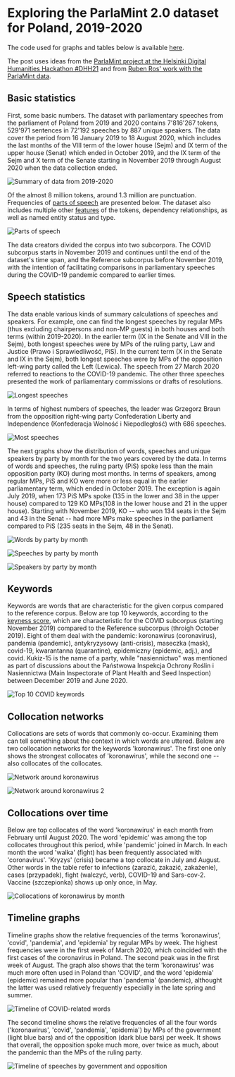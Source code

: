 # Exploring the ParlaMint 2.0 dataset for Poland, 2019-2020

The code used for graphs and tables below is available [here](https://github.com/mkolczynska/parlamint/blob/main/scripts/exploration.R).

The post uses ideas from the [ParlaMint project at the Helsinki Digital Humanities Hackathon #DHH21](https://dhhackathon.wordpress.com/2021/05/28/parliamentary-debates-in-the-covid-times/) and from [Ruben Ros' work with the ParlaMint data](https://github.com/rubenros1795/ParlaMintCase).

## Basic statistics

First, some basic numbers. The dataset with parliamentary speeches from the parliament of Poland from 2019 and 2020 contains 7'816'267 tokens, 529'971 sentences in 72'192 speeches by 887 unique speakers. The data cover the period from 16 January 2019 to 18 August 2020, which includes the last months of the VIII term of the lower house (Sejm) and IX term of the upper house (Senat) which ended in October 2019, and the IX term of the Sejm and X term of the Senate starting in November 2019 through August 2020 when the data collection ended.

![Summary of data from 2019-2020](plots/summary_n.png)

Of the almost 8 million tokens, around 1.3 million are punctuation. Frequencies of [parts of speech](https://universaldependencies.org/u/pos/index.html) are presented below. The dataset also includes multiple other [features](https://universaldependencies.org/u/feat/index.html) of the tokens, dependency relationships, as well as named entity status and type.

![Parts of speech](plots/pos_table.png)

The data creators divided the corpus into two subcorpora. The COVID subcorpus starts in November 2019 and continues until the end of the dataset's time span, and the Reference subcorpus before November 2019, with the intention of facilitating comparisons in parliamentary speeches during the COVID-19 pandemic compared to earlier times.


## Speech statistics

The data enable various kinds of summary calculations of speeches and speakers. For example, one can find the longest speeches by regular MPs (thus excluding chairpersons and non-MP guests) in both houses and both terms (within 2019-2020). In the earlier term (IX in the Senate and VIII in the Sejm), both longest speeches were by MPs of the ruling party, Law and Justice (Prawo i Sprawiedliwość, PiS). In the current term (X in the Senate and IX in the Sejm), both longest speeches were by MPs of the opposition left-wing party called the Left (Lewica). The speech from 27 March 2020 referred to reactions to the COVID-19 pandemic. The other three speeches presented the work of parliamentary commissions or drafts of resolutions.

![Longest speeches](plots/speeches_longest.png)

In terms of highest numbers of speeches, the leader was Grzegorz Braun from the opposition right-wing party Confederation Liberty and Independence (Konfederacja Wolność i Niepodległość) with 686 speeches.

![Most speeches](plots/speeches_most.png)


The next graphs show the distribution of words, speeches and unique speakers by party by month for the two years covered by the data. In terms of words and speeches, the ruling party (PiS) spoke less than the main opposition party (KO) during most months. In terms of speakers, among regular MPs, PiS and KO were more or less equal in the earlier parliamentary term, which ended in October 2019. The exception is again July 2019, when 173 PiS MPs spoke (135 in the lower and 38 in the upper house) compared to 129 KO MPs(108 in the lower house and 21 in the upper house). Starting with November 2019, KO -- who won 134 seats in the Sejm and 43 in the Senat -- had more MPs make speeches in the parliament compared to PiS (235 seats in the Sejm, 48 in the Senat).


![Words by party by month](plots/parties_words.png)

![Speeches by party by month](plots/parties_speeches.png)

![Speakers by party by month](plots/parties_speakers.png)



## Keywords

Keywords are words that are characteristic for the given corpus compared to the reference corpus. Below are top 10 keywords, according to the [keyness score](https://www.sketchengine.eu/documentation/simple-maths/), which are characteristic for the COVID subcorpus (starting November 2019) compared to the Reference subcorpus (throigh October 2019). Eight of them deal with the pandemic: koronawirus (coronavirus), pandemia (pandemic), antykryzysowy (anti-crisis), maseczka (mask), covid-19, kwarantanna (quarantine), epidemiczny (epidemic, adj.), and covid. Kukiz-15 is the name of a party, while "nasiennictwo" was mentioned as part of discussions about the Państwowa Inspekcja Ochrony Roślin i Nasiennictwa (Main Inspectorate of Plant Health and Seed Inspection) between December 2019 and June 2020.

![Top 10 COVID keywords](plots/top10_covid_keywords.png)



## Collocation networks

Collocations are sets of words that commonly co-occur. Examining them can tell something about the context in which words are uttered. Below are two collocation networks for the keywords 'koronawirus'. The first one only shows the strongest collocates of 'koronawirus', while the second one -- also collocates of the collocates. 

![Network around koronawirus](plots/network_koronawirus1.png)

![Network around koronawirus 2](plots/network_koronawirus2.png)


## Collocations over time

Below are top collocates of the word 'koronawirus' in each month from February until August 2020. The word 'epidemic' was among the top collocates throughout this period, while 'pandemic' joined in March. In each month the word 'walka' (fight) has been frequently associated with 'coronavirus'. 'Kryzys' (crisis) became a top collocate in July and August. Other words in the table refer to infections (zarazić, zakazić, zakażenie), cases (przypadek), fight (walczyć, verb), COVID-19 and Sars-cov-2. Vaccine (szczepionka) shows up only once, in May.

![Collocations of koronawirus by month](plots/collocations_months.png)


## Timeline graphs

Timeline graphs show the relative frequencies of the terms 'koronawirus', 'covid', 'pandemia', and 'epidemia' by regular MPs by week. The highest frequencies were in the first week of March 2020, which coincided with the first cases of the coronavirus in Poland. The second peak was in the first week of August. The graph also shows that the term 'koronawirus' was much more often used in Poland than 'COVID', and the word 'epidemia' (epidemic) remained more popular than 'pandemia' (pandemic), althought the latter was used relatively frequently especially in the late spring and summer.

![Timeline of COVID-related words](plots/timeline_4words.png)

The second timeline shows the relative frequencies of all the four words ('koronawirus', 'covid', 'pandemia', 'epidemia') by MPs of the government (light blue bars) and of the opposition (dark blue bars) per week. It shows that overall, the opposition spoke much more, over twice as much, about the pandemic than the MPs of the ruling party.

![Timeline of speeches by government and opposition](plots/timeline_gov_opp.png)





